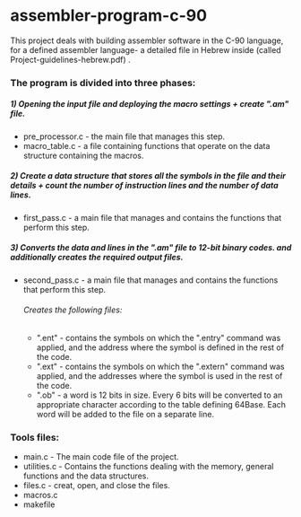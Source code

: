 # assembler-program-c-90
This project deals with building assembler software in the C-90 language, for a defined assembler language- a detailed file in Hebrew inside (called Project-guidelines-hebrew.pdf) .

### The program is divided into three phases:
##### 1) Opening the input file and deploying the macro settings + create ".am" file.
   - pre_processor.c - the main file that manages this step.
   - macro_table.c - a file containing functions that operate on the data structure containing the macros.
     
##### 2) Create a data structure that stores all the symbols in the file and their details + count the number of instruction lines and the number of data lines.
- first_pass.c - a main file that manages and contains the functions that perform this step.

                  
##### 3) Converts the data and lines in the ".am" file to 12-bit binary codes. and additionally creates the required output files.
- second_pass.c - a main file that manages and contains the functions that perform this step.
  ###### Creates the following files:
   * ".ent" -  contains the symbols on which the ".entry" command was applied, and the address where the symbol is defined in the rest of the code.
   * ".ext" -  contains the symbols on which the ".extern" command was applied, and the addresses where the symbol is used in the rest of the code.
   * ".ob" - a word is 12 bits in size. Every 6 bits will be converted to an appropriate character according to the table defining 64Base. Each word will be added to the file on a separate line.
 
    
### Tools files:
 - main.c - The main code file of the project.
 -  utilities.c - Contains the functions dealing with the memory, general functions and the data structures.
 -  files.c - creat, open, and close the files.
 -  macros.c  
 -  makefile
